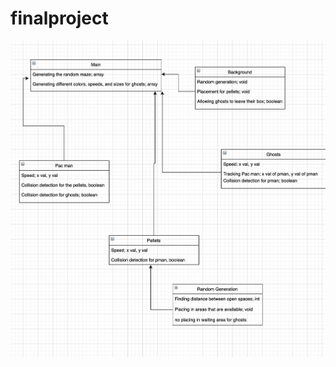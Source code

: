 # finalproject

![Image of diagram of classes](https://github.com/TrevorBanks-alt/finalproject/blob/gh-pages/Diagram.png)
